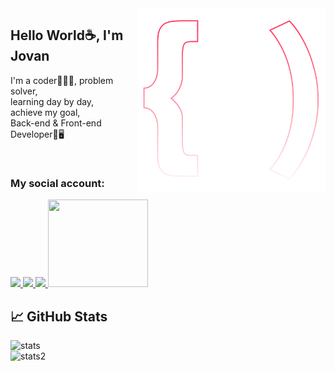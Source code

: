 <img src="logo.svg" width="300px" min-width="300px" max-width="300px" align="right" alt="Logo iuricode">

<h2>Hello World☕, I'm Jovan</h2>

<p>I'm a coder🧑🏽‍💻, problem solver,<br> learning day by day, <br> achieve my goal, <br>Back-end & Front-end Developer👾🖥️</p>

</br>

<h3>My social account:</h3> 

  
  <a href="https://www.linkedin.com/in/jovaneah" alt="Linkedin">
    <img src="https://img.shields.io/badge/-Linkedin-0e76a8?style=for-the-badge&logo=Linkedin&logoColor=FFF"/>
  </a>
  <a href="https://wa.me/6281385744255" alt="Whatsapp">
    <img src="https://img.shields.io/badge/-Whatsapp-25D366?style=for-the-badge&logo=Whatsapp&logoColor=FFF"/>
  </a>
  <a href="https://instagram.com/jovaneah" alt="Instagram">
    <img src="https://img.shields.io/badge/-Instagram-e4405f?style=for-the-badge&logo=Instagram&logoColor=FFF"/>
  </a>
  <img src="https://cdn.dribbble.com/users/1579322/screenshots/6587273/blue_boy_typing_nothought.gif" width="160" height="140">
  

## 📈 GitHub Stats


![stats](https://github-readme-stats.vercel.app/api?username=zonxen&show_icons=true&theme=dark&title_color=00F5FF&icon_color=865DFF)
<br>
![stats2](https://github-readme-stats.vercel.app/api/top-langs/?username=Zonxen&exclude_repo=KNN-Image-Classification&show_icons=true&hide_border=true&layout=compact&langs_count=8&&title_color=ffffff&text_color=c9cacc&icon_color=4AB197&bg_color=1A2B34)
